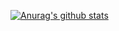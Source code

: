 [![Anurag's github stats](https://github-readme-stats.vercel.app/api?username=bipinrajbhar&include_all_commits=true&show_icons=true)](https://github.com/anuraghazra/github-readme-stats)

